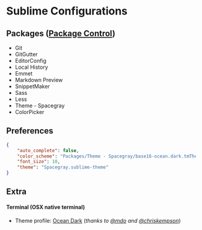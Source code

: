# Sublime Configurations

## Packages ([Package Control](https://packagecontrol.io))
 - Git
 - GitGutter
 - EditorConfig
 - Local History
 - Emmet
 - Markdown Preview
 - SnippetMaker
 - Sass
 - Less
 - Theme - Spacegray
 - ColorPicker

## Preferences
```json
{
	"auto_complete": false,
	"color_scheme": "Packages/Theme - Spacegray/base16-ocean.dark.tmTheme",
	"font_size": 10,
	"theme": "Spacegray.sublime-theme"
}
```

## Extra
#### Terminal (OSX native terminal)

- Theme profile: [Ocean Dark](terminal/terminal-ocean-dark.terminal) (_thanks to [@mdo][ghMdo] and [@chriskempson][ghChrisKempson]_)



[ghMdo]: https://github.com/mdo/ocean-terminal
[ghChrisKempson]: https://github.com/chriskempson/base16
